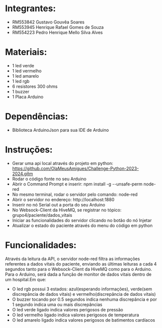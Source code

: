 # Integrantes:
- RM553842 Gustavo Gouvêa Soares
- RM553945 Henrique Rafael Gomes de Souza
- RM554223 Pedro Henrique Mello Silva Alves

# Materiais:
- 1 led verde
- 1 led vermelho
- 1 led amarelo
- 1 led rgb
- 6 resistores 300 ohms
- 1 buzzer
- 1 Placa Arduino

# Dependências:
- Biblioteca ArduinoJson para sua IDE de Arduino

# Instruções:
- Gerar uma api local através do projeto em python:
https://github.com/OlaMeusAmigues/Challenge-Python-2023-2024.gitm
- Rodar o código fonte no seu Arduino
- Abrir o Command Prompt e inserir:
npm install -g --unsafe-perm node-red
- No mesmo terminal, rodar o servidor pelo comando:
node-red
- Abrir o servidor no endereço: http://localhost:1880
- Inserir no nó Serial out a porta do seu Arduino
- No Websock-Client da HiveMQ, se registrar no tópico:
grupo4/paciente/dados_vitais
- Iniciar as funcionalidades do servidor clicando no botão do nó Injetar
- Atualizar o estado do paciente através do menu do código em python

# Funcionalidades:
Através da leitura da API, o servidor node-red filtra as informações referentes a dados vitais do paciente, enviando as últimas leituras a cada 4 segundos tanto para o Websock-Client da HiveMQ como para o Arduino.
Para o Arduino, será dada a função de monitor de dados vitais dentro de um hospital.Em que:
- O led rgb possui 3 estados: azul(esperando informações), verde(sem discrepância de dados vitais) e vermelho(discrepância de dados vitais)
- O buzzer tocando por 0.5 segundos indica nenhuma discrepância e por 1 segundo indica uma ou mais discrepâncias
- O led verde ligado indica valores perigosos de pressão
- O led vermelho ligado indica valores perigosos de temperatura
- O led amarelo ligado indica valores perigosos de batimentos cardíacos

